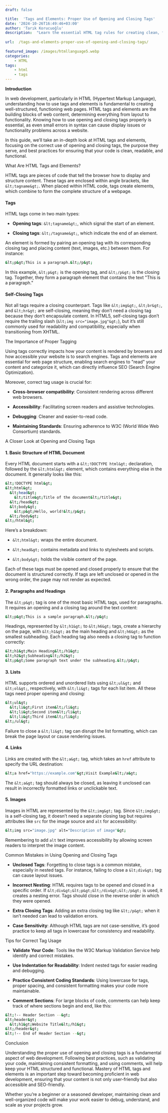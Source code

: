 ```yaml
---
draft: false

title:  'Tags and Elements: Proper Use of Opening and Closing Tags'
date: '2024-10-26T16:49:46+03:00'
author: 'Tarık Korucuoğlu'
description:  "Learn the essential HTML tag rules for creating clean, functional web pages. Proper use of tags improves structure, accessibility, and SEO for any website. " 
 
url:  /tags-and-elements-proper-use-of-opening-and-closing-tags/
 
featured_image: /images/htmllanguage5.webp
categories:
    - HTML
tags:
    - html
    - tags
---
```



**Introduction**



In web development, particularly in HTML (Hypertext Markup Language), understanding how to use tags and elements is fundamental to creating well-structured, functioning web pages. HTML tags and elements are the building blocks of web content, determining everything from layout to functionality. Knowing how to use opening and closing tags properly is essential, as even small errors in syntax can cause display issues or functionality problems across a website.



In this guide, we’ll take an in-depth look at HTML tags and elements, focusing on the correct use of opening and closing tags, the purpose they serve, and best practices for ensuring that your code is clean, readable, and functional.





What Are HTML Tags and Elements?



HTML tags are pieces of code that tell the browser how to display and structure content. These tags are enclosed within angle brackets, like `&lt;tagname&gt;`. When placed within HTML code, tags create elements, which combine to form the complete structure of a webpage.


#### Tags



HTML tags come in two main types:


* **Opening tags**: `&lt;tagname&gt;`, which signal the start of an element.

* **Closing tags**: `&lt;/tagname&gt;`, which indicate the end of an element.




An element is formed by pairing an opening tag with its corresponding closing tag and placing content (text, images, etc.) between them. For instance:


```bash
&lt;p&gt;This is a paragraph.&lt;/p&gt;
```



In this example, `&lt;p&gt;` is the opening tag, and `&lt;/p&gt;` is the closing tag. Together, they form a paragraph element that contains the text "This is a paragraph."


#### Self-Closing Tags



Not all tags require a closing counterpart. Tags like `&lt;img&gt;`, `&lt;br&gt;`, and `&lt;hr&gt;` are self-closing, meaning they don’t need a closing tag because they don’t encapsulate content. In HTML5, self-closing tags don’t require the trailing slash (`&lt;img src="image.jpg"&gt;`), but it’s still commonly used for readability and compatibility, especially when transitioning from XHTML.





The Importance of Proper Tagging



Using tags correctly impacts how your content is rendered by browsers and how accessible your website is to search engines. Tags and elements are essential for web page structure, enabling search engines to "read" your content and categorize it, which can directly influence SEO (Search Engine Optimization).



Moreover, correct tag usage is crucial for:


* **Cross-browser compatibility**: Consistent rendering across different web browsers.

* **Accessibility**: Facilitating screen readers and assistive technologies.

* **Debugging**: Cleaner and easier-to-read code.

* **Maintaining Standards**: Ensuring adherence to W3C (World Wide Web Consortium) standards.






A Closer Look at Opening and Closing Tags


#### 1. **Basic Structure of HTML Document**



Every HTML document starts with a `&lt;!DOCTYPE html&gt;` declaration, followed by the `&lt;html&gt;` element, which contains everything else in the document. It generally looks like this:


```bash
&lt;!DOCTYPE html&gt;
&lt;html&gt;
  &lt;head&gt;
    &lt;title&gt;Title of the document&lt;/title&gt;
  &lt;/head&gt;
  &lt;body&gt;
    &lt;p&gt;Hello, world!&lt;/p&gt;
  &lt;/body&gt;
&lt;/html&gt;
```



Here’s a breakdown:


* `&lt;html&gt;` wraps the entire document.

* `&lt;head&gt;` contains metadata and links to stylesheets and scripts.

* `&lt;body&gt;` holds the visible content of the page.




Each of these tags must be opened and closed properly to ensure that the document is structured correctly. If tags are left unclosed or opened in the wrong order, the page may not render as expected.


#### 2. **Paragraphs and Headings**



The `&lt;p&gt;` tag is one of the most basic HTML tags, used for paragraphs. It requires an opening and a closing tag around the text content:


```bash
&lt;p&gt;This is a sample paragraph.&lt;/p&gt;
```



Headings, represented by `&lt;h1&gt;` to `&lt;h6&gt;` tags, create a hierarchy on the page, with `&lt;h1&gt;` as the main heading and `&lt;h6&gt;` as the smallest subheading. Each heading tag also needs a closing tag to function correctly:


```bash
&lt;h1&gt;Main Heading&lt;/h1&gt;
&lt;h2&gt;Subheading&lt;/h2&gt;
&lt;p&gt;Some paragraph text under the subheading.&lt;/p&gt;
```


#### 3. **Lists**



HTML supports ordered and unordered lists using `&lt;ul&gt;` and `&lt;ol&gt;`, respectively, with `&lt;li&gt;` tags for each list item. All these tags need proper opening and closing:


```bash
&lt;ul&gt;
  &lt;li&gt;First item&lt;/li&gt;
  &lt;li&gt;Second item&lt;/li&gt;
  &lt;li&gt;Third item&lt;/li&gt;
&lt;/ul&gt;
```



Failure to close a `&lt;li&gt;` tag can disrupt the list formatting, which can break the page layout or cause rendering issues.


#### 4. **Links**



Links are created with the `&lt;a&gt;` tag, which takes an `href` attribute to specify the URL destination:


```bash
&lt;a href="https://example.com"&gt;Visit Example&lt;/a&gt;
```



The `&lt;a&gt;` tag should always be closed, as leaving it unclosed can result in incorrectly formatted links or unclickable text.


#### 5. **Images**



Images in HTML are represented by the `&lt;img&gt;` tag. Since `&lt;img&gt;` is a self-closing tag, it doesn’t need a separate closing tag but requires attributes like `src` for the image source and `alt` for accessibility:


```bash
&lt;img src="image.jpg" alt="Description of image"&gt;
```



Remembering to add `alt` text improves accessibility by allowing screen readers to interpret the image content.





Common Mistakes in Using Opening and Closing Tags


* **Unclosed Tags**: Forgetting to close tags is a common mistake, especially in nested tags. For instance, failing to close a `&lt;div&gt;` tag can cause layout issues.

* **Incorrect Nesting**: HTML requires tags to be opened and closed in a specific order. If `&lt;div&gt;&lt;p&gt;&lt;/div&gt;&lt;/p&gt;` is used, it creates a nesting error. Tags should close in the reverse order in which they were opened.

* **Extra Closing Tags**: Adding an extra closing tag like `&lt;/p&gt;` when it isn’t needed can lead to validation errors.

* **Case Sensitivity**: Although HTML tags are not case-sensitive, it’s good practice to keep all tags in lowercase for consistency and readability.






Tips for Correct Tag Usage


* **Validate Your Code**: Tools like the W3C Markup Validation Service help identify and correct mistakes.

* **Use Indentation for Readability**: Indent nested tags for easier reading and debugging.

* **Practice Consistent Coding Standards**: Using lowercase for tags, proper spacing, and consistent formatting makes your code more maintainable.

* **Comment Sections**: For large blocks of code, comments can help keep track of where sections begin and end, like this:



```bash
&lt;!-- Header Section --&gt;
&lt;header&gt;
  &lt;h1&gt;Website Title&lt;/h1&gt;
&lt;/header&gt;
&lt;!-- End of Header Section --&gt;
```





Conclusion



Understanding the proper use of opening and closing tags is a fundamental aspect of web development. Following best practices, such as validating your code, maintaining consistent formatting, and using comments, will help keep your HTML structured and functional. Mastery of HTML tags and elements is an important step toward becoming proficient in web development, ensuring that your content is not only user-friendly but also accessible and SEO-friendly.



Whether you’re a beginner or a seasoned developer, maintaining clean and well-organized code will make your work easier to debug, understand, and scale as your projects grow.




